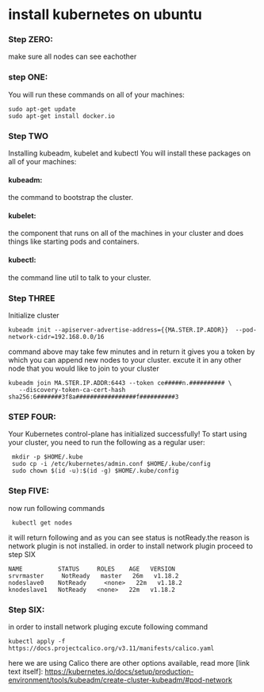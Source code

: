 # install kubernetes on ubuntu 



### Step ZERO:  
make sure all nodes can see  eachother 

### step ONE: 
You will run these commands on all of your machines:

```
sudo apt-get update 
sudo apt-get install docker.io
```

### Step TWO 
Installing kubeadm, kubelet and kubectl
You will install these packages on all of your machines:

#### kubeadm: 
the command to bootstrap the cluster.

#### kubelet: 
the component that runs on all of the machines in your cluster and does things like starting pods and containers.

#### kubectl: 
the command line util to talk to your cluster.


### Step THREE 
Initialize cluster


```
kubeadm init --apiserver-advertise-address={{MA.STER.IP.ADDR}}  --pod-network-cidr=192.168.0.0/16
```
command above may take few minutes and in return it gives you a token by which you can append new nodes to your cluster. excute it in any other node that you would like to join to your cluster
 
 ```
kubeadm join MA.STER.IP.ADDR:6443 --token ce#####n.########## \
    --discovery-token-ca-cert-hash sha256:6#######3f8a#################f##########3
```

### STEP FOUR:
Your Kubernetes control-plane has initialized successfully!
To start using your cluster, you need to run the following as a regular user:


 ```
  mkdir -p $HOME/.kube
  sudo cp -i /etc/kubernetes/admin.conf $HOME/.kube/config
  sudo chown $(id -u):$(id -g) $HOME/.kube/config
```

### Step FIVE:
now run following commands 

```
 kubectl get nodes
```
it will return following and as you can see status is notReady.the reason is network plugin is not installed. in order to install network plugin proceed to step SIX

```
NAME          STATUS     ROLES    AGE   VERSION
srvrmaster     NotReady   master   26m   v1.18.2
nodeslave0    NotReady     <none>   22m   v1.18.2
knodeslave1   NotReady   <none>   22m   v1.18.2
```

### Step SIX:
in order to install network pluging excute following command

```
kubectl apply -f https://docs.projectcalico.org/v3.11/manifests/calico.yaml
```

here we are using Calico there are other options available, read more [link text itself]: https://kubernetes.io/docs/setup/production-environment/tools/kubeadm/create-cluster-kubeadm/#pod-network

 [link text Here]: https://kubernetes.io/docs/setup/production-environment/tools/kubeadm/create-cluster-kubeadm/#pod-network


